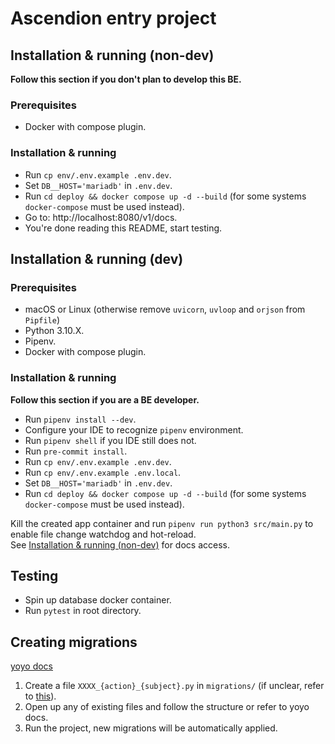 # Ascendion entry project

## Installation & running (non-dev)

**Follow this section if you don't plan to develop this BE.**

### Prerequisites
- Docker with compose plugin.

### Installation & running

- Run `cp env/.env.example .env.dev`.
- Set `DB__HOST='mariadb'` in `.env.dev`.
- Run `cd deploy && docker compose up -d --build` (for some systems `docker-compose` must be used instead).
- Go to: http://localhost:8080/v1/docs.
- You're done reading this README, start testing.

## Installation & running (dev)

### Prerequisites
- macOS or Linux (otherwise remove `uvicorn`, `uvloop` and `orjson` from `Pipfile`)
- Python 3.10.X.
- Pipenv.
- Docker with compose plugin.

### Installation & running

**Follow this section if you are a BE developer.**

- Run `pipenv install --dev`.
- Configure your IDE to recognize `pipenv` environment.
- Run `pipenv shell` if you IDE still does not.
- Run `pre-commit install`.
- Run `cp env/.env.example .env.dev`.
- Run `cp env/.env.example .env.local`.
- Set `DB__HOST='mariadb'` in `.env.dev`.
- Run `cd deploy && docker compose up -d --build` (for some systems `docker-compose` must be used instead).

Kill the created app container and run `pipenv run python3 src/main.py` 
to enable file change watchdog and hot-reload. \
See [Installation & running (non-dev)](#installation--running-non-dev) for docs access.

## Testing

- Spin up database docker container.
- Run `pytest` in root directory.

## Creating migrations
[yoyo docs](https://ollycope.com/software/yoyo/latest/)

1. Create a file `XXXX_{action}_{subject}.py` in `migrations/` 
  (if unclear, refer to [this](https://ollycope.com/software/yoyo/latest/#migration-files)).
2. Open up any of existing files and follow the structure or refer to yoyo docs.
3. Run the project, new migrations will be automatically applied.
